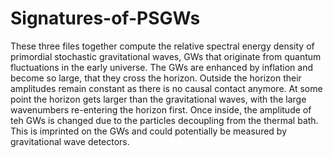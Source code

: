# Signatures-of-PSGWs

These three files together compute the relative spectral energy density of primordial stochastic gravitational waves, GWs that originate from quantum fluctuations in the early universe.
The GWs are enhanced by inflation and become so large, that they cross the horizon. Outside the horizon their amplitudes remain constant as there is no causal contact anymore. At some point the horizon gets larger than the gravitational waves, with the large wavenumbers re-entering the horizon first. Once inside, the amplitude of teh GWs is changed due to the particles decoupling from the thermal bath. This is imprinted on the GWs and could potentially be measured by gravitational wave detectors.
